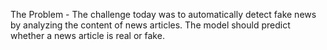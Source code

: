The Problem - The challenge today was to automatically detect fake news by analyzing the content of news articles. The model should predict whether a news article is real or fake.
